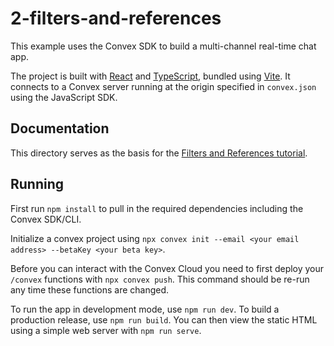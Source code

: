 # 2-filters-and-references

This example uses the Convex SDK to build a multi-channel real-time chat app.

The project is built with [React](https://reactjs.org/) and
[TypeScript](https://www.typescriptlang.org/), bundled using
[Vite](https://vitejs.dev/). It connects to a Convex server running at the
origin specified in `convex.json` using the JavaScript SDK.

## Documentation

This directory serves as the basis for the
[Filters and References tutorial](https://docs.convex.dev/getting-started/filters-and-references).

## Running

First run `npm install` to pull in the required dependencies including the
Convex SDK/CLI.

Initialize a convex project using
`npx convex init --email <your email address> --betaKey <your beta key>`.

Before you can interact with the Convex Cloud you need to first deploy your
`/convex` functions with `npx convex push`. This command should be re-run any
time these functions are changed.

To run the app in development mode, use `npm run dev`. To build a production
release, use `npm run build`. You can then view the static HTML using a simple
web server with `npm run serve`.

